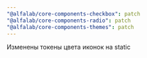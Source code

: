 ```yaml
---
"@alfalab/core-components-checkbox": patch
"@alfalab/core-components-radio": patch
"@alfalab/core-components-themes": patch
---
```


Изменены токены цвета иконок на static
